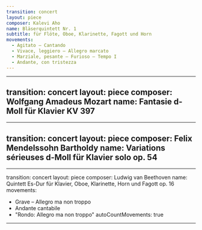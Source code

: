 ```yaml
---
transition: concert
layout: piece
composer: Kalevi Aho
name: Bläserquintett Nr. 1
subtitle: für Flöte, Oboe, Klarinette, Fagott und Horn
movements:
  - Agitato – Cantando
  - Vivace, leggiero – Allegro marcato
  - Marziale, pesante – Furioso – Tempo I
  - Andante, con tristezza
---
```

---
transition: concert
layout: piece
composer: Wolfgang Amadeus Mozart
name: Fantasie d-Moll für Klavier KV 397
---
---
transition: concert
layout: piece
composer: Felix Mendelssohn Bartholdy
name: Variations sérieuses d-Moll für Klavier solo op. 54
---
---
transition: concert
layout: piece
composer: Ludwig van Beethoven
name: Quintett Es-Dur für Klavier, Oboe, Klarinette, Horn und Fagott op. 16
movements:
  - Grave – Allegro ma non troppo
  - Andante cantabile
  - "Rondo: Allegro ma non troppo"
autoCountMovements: true
---